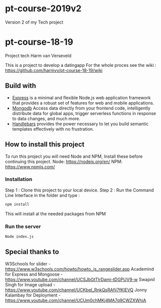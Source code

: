 # pt-course-2019v2
Version  2 of my Tech project
# pt-course-18-19
Project tech Harm van Verseveld

This is a project to develop a datingapp
For the whole proces see the wiki : https://github.com/harmvv/pt-course-18-19/wiki

## Build with

* [Express](https://expressjs.com/) is a minimal and flexible Node.js web application framework that provides a robust set of features for web and mobile applications.
* [Mongodb](https://www.mongodb.com/) Access data directly from your frontend code, intelligently distribute data for global apps, trigger serverless functions in response to data changes, and much more.
* [Handlebars](https://handlebarsjs.com/) provides the power necessary to let you build semantic templates effectively with no frustration.

## How to install this project

To run this project you will need Node and NPM, Install these before continuing this project. 
Node: https://nodejs.org/en/
NPM: https://www.npmjs.com/

### Installation 

Step 1 : Clone this project to your local device. 
Step 2 : Run the Command Line Interface in the folder and type : 
```bash
npm install
``` 
This will install al the needed packages from NPM

### Run the server
```bash
Node index.js
```

## Special thanks to
W3Schools for slider - https://www.w3schools.com/howto/howto_js_rangeslider.asp
Academind for Express and Mongoose - https://www.youtube.com/channel/UCSJbGtTlrDami-tDGPUV9-w
Swapnil Singh for Image upload - https://www.youtube.com/channel/UCKbeI_RnkQsRAfji7fKlEVQ
Jonny Kalambay for Deployment - https://www.youtube.com/channel/UCUm0chMKj4MA7q9CWZXWhiA
